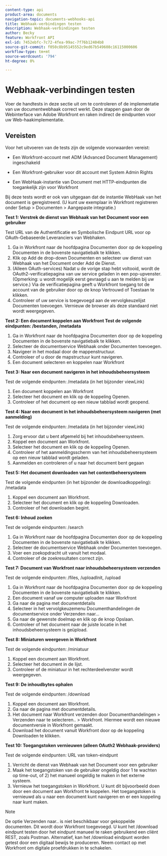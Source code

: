 ```yaml
---
content-type: api
product-area: documents
navigation-topic: documents-webhooks-api
title: Webhaak-verbindingen testen
description: Webhaak-verbindingen testen
author: Becky
feature: Workfront API
exl-id: 7452ebfc-7c72-4fea-99ac-7f76b12404b8
source-git-commit: f050c8b95145552c9ed67b549608c16115000606
workflow-type: tm+mt
source-wordcount: '794'
ht-degree: 0%

---
```



# Webhaak-verbindingen testen

Voer de handtests in deze sectie uit om te controleren of de implementatie van uw documentwebhaak correct werkt. Deze stappen gaan door de Webinterface van Adobe Workfront en raken indirect de eindpunten voor uw Web-haakimplementatie.

## Vereisten

Voor het uitvoeren van de tests zijn de volgende voorwaarden vereist:

* Een Workfront-account met ADM (Advanced Document Management) ingeschakeld

* Een Workfront-gebruiker voor dit account met System Admin Rights

* Een WebHaak-instantie van Document met HTTP-eindpunten die toegankelijk zijn voor Workfront

Bij deze tests wordt er ook van uitgegaan dat de instantie WebHaak van het document is geregistreerd. (U kunt uw exemplaar in Workfront registreren onder Setup > Documenten > Aangepaste integratie.)

**Test 1: Verstrek de dienst van Webhaak van het Document voor een gebruiker**

Test URL van de Authentificatie en Symbolische Eindpunt URL voor op OAuth-Gebaseerde Leveranciers van Webhaken.

1. Ga in Workfront naar de hoofdpagina Documenten door op de koppeling Documenten in de bovenste navigatiebalk te klikken.
1. Klik op Add de drop-down Documenten en selecteer uw dienst van Webhaak van het Document onder Add de Dienst.
1. (Alleen OAuth-services) Nadat u de vorige stap hebt voltooid, wordt de OAuth2-verificatiepagina van uw service geladen in een pop-upvenster. (Opmerking: u wordt mogelijk eerst gevraagd u aan te melden bij uw service.) Via de verificatiepagina geeft u Workfront toegang tot de account van de gebruiker door op de knop Vertrouwd of Toestaan te klikken.
1. Controleer of uw service is toegevoegd aan de vervolgkeuzelijst Documenten toevoegen. Vernieuw de browser als deze standaard niet wordt weergegeven.

**Test 2: Een document koppelen aan Workfront Test de volgende eindpunten: /bestanden, /metadata**

1. Ga in Workfront naar de hoofdpagina Documenten door op de koppeling Documenten in de bovenste navigatiebalk te klikken.
1. Selecteer de documentservice Webhaak onder Documenten toevoegen.
1. Navigeer in het modaal door de mappenstructuur.
1. Controleer of u door de mapstructuur kunt navigeren.
1. Een document selecteren en koppelen naar Workfront

**Test 3: Naar een document navigeren in het inhoudsbeheersysteem**

Test de volgende eindpunten: /metadata (in het bijzonder viewLink)

1. Een document koppelen aan Workfront
1. Selecteer het document en klik op de koppeling Openen.
1. Controleer of het document op een nieuw tabblad wordt geopend.

**Test 4: Naar een document in het inhoudsbeheersysteem navigeren (met aanmelding)**

Test de volgende eindpunten: /metadata (in het bijzonder viewLink)

1. Zorg ervoor dat u bent afgemeld bij het inhoudsbeheersysteem.
1. Koppel een document aan Workfront.
1. Selecteer het document en klik op de koppeling Openen.
1. Controleer of het aanmeldingsscherm van het inhoudsbeheersysteem op een nieuw tabblad wordt geladen.
1. Aanmelden en controleren of u naar het document bent gegaan

**Test 5: Het document downloaden van het contentbeheersysteem**

Test de volgende eindpunten (in het bijzonder de downloadkoppeling): /metadata 

1. Koppel een document aan Workfront.
1. Selecteer het document en klik op de koppeling Downloaden.
1. Controleer of het downloaden begint.

**Test 6: Inhoud zoeken**

Test de volgende eindpunten: /search

1. Ga in Workfront naar de hoofdpagina Documenten door op de koppeling Documenten in de bovenste navigatiebalk te klikken.
1. Selecteer de documentservice Webhaak onder Documenten toevoegen.
1. Voer een zoekopdracht uit vanuit het modaal.
1. Controleer of de zoekresultaten correct zijn.

**Test 7: Document van Workfront naar inhoudsbeheersysteem verzenden**

Test de volgende eindpunten: /files, /uploadInit, /upload

1. Ga in Workfront naar de hoofdpagina Documenten door op de koppeling Documenten in de bovenste navigatiebalk te klikken.
1. Een document vanaf uw computer uploaden naar Workfront
1. Ga naar de pagina met documentdetails
1. Selecteer in het vervolgkeuzemenu Documenthandelingen de documentservice onder Verzenden naar...
1. Ga naar de gewenste doelmap en klik op de knop Opslaan.
1. Controleer of het document naar de juiste locatie in het inhoudsbeheersysteem is geüpload.

**Test 8: Miniaturen weergeven in Workfront**

Test de volgende eindpunten: /miniatuur

1. Koppel een document aan Workfront.
1. Selecteer het document in de lijst.
1. Controleer of de miniatuur in het rechterdeelvenster wordt weergegeven.

**Test 9: De inhoudbytes ophalen**

Test de volgende eindpunten: /download

1. Koppel een document aan Workfront.
1. Ga naar de pagina met documentdetails.
1. Het document naar Workfront verzenden door Documenthandelingen > Verzenden naar te selecteren.. > Workfront. Hiermee wordt een nieuwe documentversie in Workfront gemaakt.
1. Download het document vanuit Workfront door op de koppeling Downloaden te klikken.

**Test 10: Toegangstoken vernieuwen (alleen OAuth2 Webhaak-providers)**

Test de volgende eindpunten: URL van token-eindpunt

1. Verricht de dienst van Webhaak van het Document voor een gebruiker
1. Maak het toegangstoken van de gebruiker ongeldig door 1 te wachten op time-out, of 2) het manueel ongeldig te maken in het externe systeem.
1. Vernieuw het toegangstoken in Workfront. U kunt dit bijvoorbeeld doen door een document aan Workfront te koppelen. Het toegangstoken is vernieuwd als u naar een document kunt navigeren en er een koppeling naar kunt maken.

>[!NOTE]
>
>De optie Verzenden naar.. is niet beschikbaar voor gekoppelde documenten. Dit wordt door Workfront toegevoegd. U kunt het /download eindpunt testen door het eindpunt manueel te raken gebruikend een cliënt REST, zoals Postman. Alternatief, kan het /download eindpunt worden getest door een digitaal bewijs te produceren. Neem contact op met Workfront om digitale proefdrukken in te schakelen.
